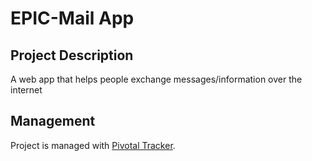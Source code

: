 # EPIC-Mail App

## Project Description
A web app that helps people exchange messages/information over the internet

## Management

Project is managed with [Pivotal Tracker](https://www.pivotaltracker.com/n/projects/2314418).

